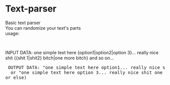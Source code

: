 # Text-parser
Basic text parser<br>
You can randomize your text's parts<br>
usage: <br>
<pre>  </pre>INPUT DATA: one simple text here {option1|option2|option 3}... really nice shit {{shit 1|shit2} bitch|one more bitch} and so on...
<pre> OUTPUT DATA: "one simple text here option1... really nice shit shit2 bitch and so on..." 
  or "one simple text here option 3... really nice shit one more bitch and so on..."
or else)
  </pre>
